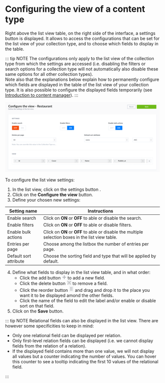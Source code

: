 # Configuring the view of a content type

Right above the list view table, on the right side of the interface, a settings button <Fa-Cog /> is displayed. It allows to access the configurations that can be set for the list view of your collection type, and to choose which fields to display in the table.

::: tip NOTE
The configurations only apply to the list view of the collection type from which the settings are accessed (i.e. disabling the filters or search options for a collection type will not automatically also disable these same options for all other collection types).
<br>
Note also that the explanations below explain how to permanently configure which fields are displayed in the table of the list view of your collection type. It is also possible to configure the displayed fields temporarily (see [Introduction to content manager](../content-types-builder/introduction-to-content-manager.md)).
:::

![Settings of a list view in the Content Manager](../assets/content-manager/content-manager_settings-list-view.png)

To configure the list view settings: 

1. In the list view, click on the settings button <Fa-Cog />.
2. Click on the **Configure the view** button.
3. Define your chosen new settings:

| Setting name           | Instructions                                                                                       |
| ---------------------- |----------------------------------------------------------------------------------------------------|
| Enable search          | Click on **ON** or **OFF** to able or disable the search.                                          |
| Enable filters         | Click on **ON** or **OFF** to able or disable filters.                                             |
| Enable bulk actions    | Click on **ON** or **OFF** to able or disable the multiple selection boxes in the list view table. |
| Entries per page       | Choose among the listbox the number of entries per page.                                           |
| Default sort attribute | Choose the sorting field and type that will be applied by default.                                 |

4. Define what fields to display in the list view table, and in what order:
   - Click the add button ![icon add new](../assets/content-manager/icon_add.png) to add a new field.
   - Click the delete button ![icon delete](../assets/content-manager/icon_delete.png) to remove a field.
   - Click the reorder button ![icon drag & drop](../assets/content-manager/icon_dragdrop.png) and drag and drop it to the place you want it to be displayed amond the other fields.
   - Click the name of the field to edit the label and/or enable or disable sort on that field.
5. Click on the **Save** button.

::: tip NOTE
Relational fields can also be displayed in the list view. There are however some specificities to keep in mind:

- Only one relational field can be displayed per relation.
- Only first-level relation fields can be displayed (i.e. we cannot display fields from the relation of a relation).
- If the displayed field contains more than one value, we will not display all values but a counter indicating the number of values. You can hover this counter to see a tooltip indicating the first 10 values of the relational field.

:::
